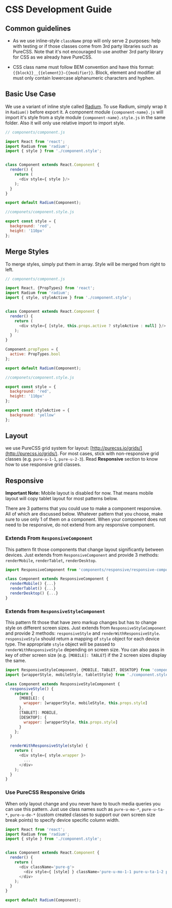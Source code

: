 # CSS Development Guide

## Common guidelines

- As we use inline-style `className` prop will only serve 2 purposes: help with testing or if those classes come from 3rd party libraries such as PureCSS. Note that it's not encouraged to use another 3rd party library for CSS as we already have PureCSS.

- CSS class name must follow BEM convention and have this format: `{{block}}__{{element}}—{{modifier}}`. Block, element and modifier all must only contain lowercase alphanumeric characters and hyphen.

## Basic Use Case

We use a variant of inline style called [Radium](https://github.com/FormidableLabs/radium). To use Radium, simply wrap it in `Radium()` before export it. A component module `{component-name}.js` will import it's style from a style module `{component-name}.style.js` in the same folder. Also it will only use relative import to import style.

```javascript
// components/component.js

import React from 'react';
import Radium from 'radium';
import { style } from './component.style';


class Component extends React.Component {
  render() {
    return (
      <div style={ style }/>
    );
  }
}

export default Radium(Component);
```

```javascript
//componets/component.style.js

export const style = {
  background: 'red',
  height: '110px'
};
```

## Merge Styles

To merge styles, simply put them in array. Style will be merged from right to left.

```javascript
// components/component.js

import React, {PropTypes} from 'react';
import Radium from 'radium';
import { style, styleActive } from './component.style';


class Component extends React.Component {
  render() {
    return (
      <div style={ [style, this.props.active ? styleActive : null] }/>
    );
  }
}

Component.propTypes = {
  active: PropTypes.bool
};

export default Radium(Component);
```

```javascript
//componets/component.style.js

export const style = {
  background: 'red',
  height: '110px'
};

export const styleActive = {
  background: 'yellow'
};
```

## Layout

we use PureCSS grid system for layout: [http://purecss.io/grids/](http://purecss.io/grids/). For most cases, stick with non-responsive grid classes (e.g. `pure-u-1-1`, `pure-u-2-3`). Read **Responsive** section to know how to use responsive grid classes.

## Responsive

**Important Note:** Mobile layout is disabled for now. That means mobile layout will copy tablet layout for most patterns below.

There are 3 patterns that you could use to make a component responsive. All of which are discussed below. Whatever pattern that you choose, make sure to use only 1 of them on a component. When your component does not need to be responsive, do not extend from any responsive component.

### Extends From `ResponsiveComponent`

This pattern fit those components that change layout significantly between devices. Just extends from `ResponsiveComponent` and provide 3 methods: `renderMobile`, `renderTablet`, `renderDesktop`.

```javascript
import ResponsiveComponent from 'components/responsive/responsive-component';

class Component extends ResponsiveComponent {
  renderMobile() {...}
  renderTablet() {...}
  renderDesktop() {...}
}
```

### Extends from `ResponsiveStyleComponent`

This pattern fit those that have zero markup changes but has to change style on different screen sizes. Just extends from `ResponsiveStyleComponent` and provide 2 methods: `responsiveStyle` and `renderWithResponsiveStyle`. `responsiveStyle` should return a mapping of `style` object for each device type. The appropriate `style` object will be passed to `renderWithResponsiveStyle` depending on screen size. You can also pass in key of other screen size (e.g. `[MOBILE]: TABLET`) if the 2 screen sizes display the same.

```javascript
import ResponsiveStyleComponent, {MOBILE, TABLET, DESKTOP} from 'components/responsive/responsive-style-component';
import {wrapperStyle, mobileStyle, tabletStyle} from './component.style.js';

class Component extends ResponsiveStyleComponent {
  responsiveStyle() {
    return {
      [MOBILE]: {
        wrapper: [wrapperStyle, mobileStyle, this.props.style]
      },
      [TABLET]: MOBILE,
      [DESKTOP]: {
        wrapper: [wrapperStyle, this.props.style]
      }
    };
  }

  renderWithResponsiveStyle(style) {
    return (
      <div style={ style.wrapper }>
        ...
      </div>
    );
  }
}
```

### Use PureCSS Responsive Grids

When only layout change and you never have to touch media queries you can use this pattern. Just use class names such as `pure-u-mo-*`, `pure-u-ta-*`, `pure-u-de-*` (custom created classes to support our own screen size break points) to specify device specific column width.

```javascript
import React from 'react';
import Radium from 'radium';
import { style } from './component.style';


class Component extends React.Component {
  render() {
    return (
      <div className='pure-g'>
        <div style={ [style] } className='pure-u-mo-1-1 pure-u-ta-1-2 pure-u-de-1-3'/>
      </div>
    );
  }
}

export default Radium(Component);
```
